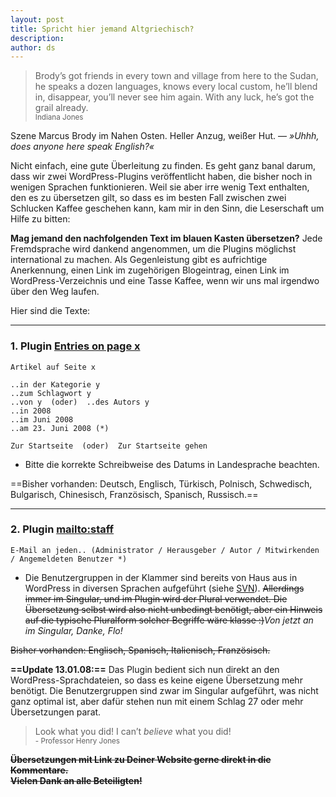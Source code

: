 ```yaml
---
layout: post
title: Spricht hier jemand Altgriechisch?
description:
author: ds
---
```



> Brody’s got friends in every town and village from here to the Sudan, he speaks a dozen languages, knows every local custom, he’ll blend in, disappear, you’ll never see him again. With any luck, he’s got the grail already.  
> <small>Indiana Jones</small>

Szene Marcus Brody im Nahen Osten. Heller Anzug, weißer Hut. — <cite>»Uhhh, does anyone here speak English?«</cite>

Nicht einfach, eine gute Überleitung zu finden. Es geht ganz banal darum, dass wir zwei WordPress-Plugins veröffentlicht haben, die bisher noch in wenigen Sprachen funktionieren. Weil sie aber irre wenig Text enthalten, den es zu übersetzen gilt, so dass es im besten Fall zwischen zwei Schlucken Kaffee geschehen kann, kam mir in den Sinn, die Leserschaft um Hilfe zu bitten:

**Mag jemand den nachfolgenden Text im blauen Kasten übersetzen?** Jede Fremdsprache wird dankend angenommen, um die Plugins möglichst international zu machen. Als Gegenleistung gibt es aufrichtige Anerkennung, einen Link im zugehörigen Blogeintrag, einen Link im WordPress-Verzeichnis und eine Tasse Kaffee, wenn wir uns mal irgendwo über den Weg laufen.

Hier sind die Texte:

---

### 1. Plugin [Entries on page x](http://wordpress.org/extend/plugins/entries-on-page-x/)

```
Artikel auf Seite x

..in der Kategorie y
..zum Schlagwort y
..von y  (oder)  ..des Autors y
..in 2008
..im Juni 2008
..am 23. Juni 2008 (*)

Zur Startseite  (oder)  Zur Startseite gehen
```

* Bitte die korrekte Schreibweise des Datums in Landesprache beachten.

==Bisher vorhanden: Deutsch, Englisch, Türkisch, Polnisch, Schwedisch, Bulgarisch, Chinesisch, Französisch, Spanisch, Russisch.==

---

### 2. Plugin [mailto:staff](http://wordpress.org/extend/plugins/mailtostaff/)

```
E-Mail an jeden.. (Administrator / Herausgeber / Autor / Mitwirkenden / Angemeldeten Benutzer *)
```

* Die Benutzergruppen in der Klammer sind bereits von Haus aus in WordPress in diversen Sprachen aufgeführt (siehe [SVN](http://svn.automattic.com/wordpress-i18n/)). <del>Allerdings immer im Singular, und im Plugin wird der Plural verwendet. Die Übersetzung selbst wird also nicht unbedingt benötigt, aber ein Hinweis auf die typische Pluralform solcher Begriffe wäre klasse :)</del>*Von jetzt an im Singular, Danke, Flo!*

<del>Bisher vorhanden: Englisch, Spanisch, Italienisch, Französisch.</del>

**==Update 13.01.08:==** Das Plugin bedient sich nun direkt an den WordPress-Sprachdateien, so dass es keine eigene Übersetzung mehr benötigt. Die Benutzergruppen sind zwar im Singular aufgeführt, was nicht ganz optimal ist, aber dafür stehen nun mit einem Schlag 27 oder mehr Übersetzungen parat.

> Look what you did! I can’t *believe* what you did!  
> <small>- Professor Henry Jones</small>

~~**Übersetzungen mit Link zu Deiner Website gerne direkt in die Kommentare.  
Vielen Dank an alle Beteiligten!**~~
